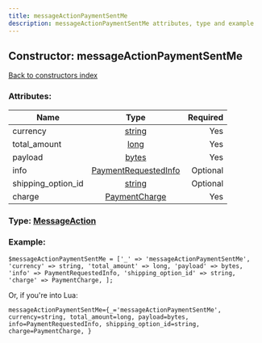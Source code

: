 ```yaml
---
title: messageActionPaymentSentMe
description: messageActionPaymentSentMe attributes, type and example
---
```

## Constructor: messageActionPaymentSentMe  
[Back to constructors index](index.md)



### Attributes:

| Name     |    Type       | Required |
|----------|:-------------:|---------:|
|currency|[string](../types/string.md) | Yes|
|total\_amount|[long](../types/long.md) | Yes|
|payload|[bytes](../types/bytes.md) | Yes|
|info|[PaymentRequestedInfo](../types/PaymentRequestedInfo.md) | Optional|
|shipping\_option\_id|[string](../types/string.md) | Optional|
|charge|[PaymentCharge](../types/PaymentCharge.md) | Yes|



### Type: [MessageAction](../types/MessageAction.md)


### Example:

```
$messageActionPaymentSentMe = ['_' => 'messageActionPaymentSentMe', 'currency' => string, 'total_amount' => long, 'payload' => bytes, 'info' => PaymentRequestedInfo, 'shipping_option_id' => string, 'charge' => PaymentCharge, ];
```  

Or, if you're into Lua:  


```
messageActionPaymentSentMe={_='messageActionPaymentSentMe', currency=string, total_amount=long, payload=bytes, info=PaymentRequestedInfo, shipping_option_id=string, charge=PaymentCharge, }

```


